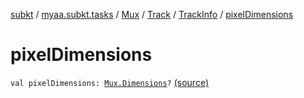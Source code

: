 [subkt](../../../../index.md) / [myaa.subkt.tasks](../../../index.md) / [Mux](../../index.md) / [Track](../index.md) / [TrackInfo](index.md) / [pixelDimensions](./pixel-dimensions.md)

# pixelDimensions

`val pixelDimensions: `[`Mux.Dimensions`](../../-dimensions/index.md)`?` [(source)](https://github.com/Myaamori/SubKt/blob/0.1.19/src/main/kotlin/myaa/subkt/tasks/muxtask.kt#L177)